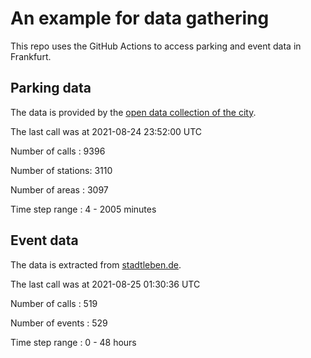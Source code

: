 # An example for data gathering

This repo uses the GitHub Actions to access parking and event data in Frankfurt.

## Parking data
The data is provided by the [open data collection of the city](https://www.offenedaten.frankfurt.de/).

The last call was at 2021-08-24 23:52:00 UTC

Number of calls   : 9396

Number of stations: 3110

Number of areas   : 3097

Time step range   :    4 - 2005 minutes


## Event data
The data is extracted from [stadtleben.de](https://stadtleben.de/frankfurt/).

The last call was at 2021-08-25 01:30:36 UTC

Number of calls   : 519

Number of events  : 529

Time step range   :   0 -  48 hours

